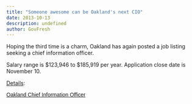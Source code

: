 ```yaml
---
title: "Someone awesome can be Oakland's next CIO"
date: 2013-10-13
description: undefined
author: GovFresh
---
```


Hoping the third time is a charm, Oakland has again posted a job listing seeking a chief information officer.

Salary range is $123,946 to $185,919 per year. Application close date is November 10.

<a href="http://www.executivesearchneher.com/brochures/OaklandChiefInformationOfficer.pdf">Details</a>:

<p style="margin:12px auto 6px;font-family:Helvetica, Arial, Sans-serif;font-style:normal;font-variant:normal;font-weight:normal;font-size:14px;line-height:normal;font-size-adjust:none;font-stretch:normal;display:block;">   <a title="View Oakland Chief Information Officer on Scribd" href="http://www.scribd.com/doc/175676590/Oakland-Chief-Information-Officer" style="text-decoration:underline;">Oakland Chief Information Officer</a></p>
